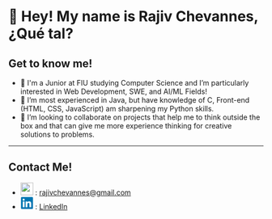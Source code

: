 # 👋 Hey! My name is Rajiv Chevannes, ¿Qué tal?
## Get to know me!
- 👀 I'm a Junior at FIU studying Computer Science and I’m particularly interested in Web Development, SWE, and AI/ML Fields!
- 🌱 I’m most experienced in Java, but have knowledge of C, Front-end (HTML, CSS, JavaScript) am sharpening my Python skills.
- 💞️ I’m looking to collaborate on projects that help me to think outside the box and that can give me more experience thinking for creative solutions to problems.
---
## Contact Me!
- <img src="https://upload.wikimedia.org/wikipedia/commons/7/7e/Gmail_icon_%282020%29.svg" width="25" height="25"> : rajivchevannes@gmail.com
- <img src="linkedin-original.svg" width="25" height="25"> : [LinkedIn](https://www.linkedin.com/in/rajiv-chevannes/)
  
<!---
float437/float437 is a ✨ special ✨ repository because its `README.md` (this file) appears on your GitHub profile.
You can click the Preview link to take a look at your changes.
--->
